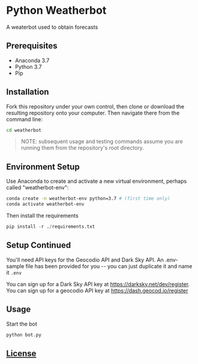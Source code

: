 # Python Weatherbot

A weaterbot used to obtain forecasts 

## Prerequisites

  + Anaconda 3.7
  + Python 3.7
  + Pip

## Installation

Fork this repository under your own control, then clone or download the resulting repository onto your computer. Then navigate there from the command line:

```sh
cd weatherbot
```

> NOTE: subsequent usage and testing commands assume you are running them from the repository's root directory.

## Environment Setup

Use Anaconda to create and activate a new virtual environment, perhaps called "weatherbot-env":

```sh
conda create -n weatherbot-env python=3.7 # (first time only)
conda activate weatherbot-env
```

Then install the requirements
```py
pip install -r ./requirements.txt
```

## Setup Continued

You'll need API keys for the Geocodio API and Dark Sky API. An .env-sample file has been provided for you -- you can just duplicate it and name it `.env`

You can sign up for a Dark Sky API key at https://darksky.net/dev/register. You can sign up for a geocodio API key at https://dash.geocod.io/register


## Usage

Start the bot

```sh
python bot.py
```


## [License](LICENSE)
